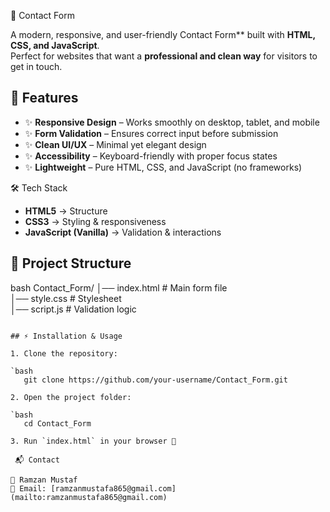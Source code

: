 📌 Contact Form  

A modern, responsive, and user-friendly Contact Form** built with **HTML, CSS, and JavaScript**.  
Perfect for websites that want a **professional and clean way** for visitors to get in touch.  

## 🚀 Features  

- ✨ **Responsive Design** – Works smoothly on desktop, tablet, and mobile  
- ✨ **Form Validation** – Ensures correct input before submission  
- ✨ **Clean UI/UX** – Minimal yet elegant design  
- ✨ **Accessibility** – Keyboard-friendly with proper focus states  
- ✨ **Lightweight** – Pure HTML, CSS, and JavaScript (no frameworks)  

🛠️ Tech Stack  

- **HTML5** → Structure  
- **CSS3** → Styling & responsiveness  
- **JavaScript (Vanilla)** → Validation & interactions  

## 📂 Project Structure  

bash
Contact_Form/
│── index.html      # Main form file  
│── style.css       # Stylesheet  
│── script.js       # Validation logic  
````

## ⚡ Installation & Usage

1. Clone the repository:

`bash
   git clone https://github.com/your-username/Contact_Form.git

2. Open the project folder:

`bash
   cd Contact_Form

3. Run `index.html` in your browser 🚀

 📬 Contact

👤 Ramzan Mustaf
📧 Email: [ramzanmustafa865@gmail.com](mailto:ramzanmustafa865@gmail.com)


